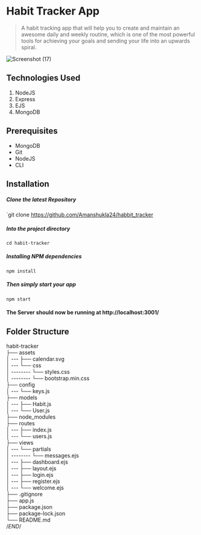 # Habit Tracker App
> A habit tracking app that will help you to create and maintain an awesome daily and weekly routine, which is one of the most powerful tools for achieving your goals and sending your life into an upwards spiral.

![Screenshot (17)](https://user-images.githubusercontent.com/102711735/234787182-4fa0ca0b-eea8-442e-b09c-8f1e76037540.png)


## Technologies Used
1.  NodeJS
2.  Express
3.  EJS
4.  MongoDB
## Prerequisites
- MongoDB
- Git
- NodeJS
- CLI

## Installation

##### Clone the latest Repository

`git clone https://github.com/Amanshukla24/habbit_tracker
##### Into the project directory

`cd habit-tracker`

##### Installing NPM dependencies

`npm install`

##### Then simply start your app

`npm start`

#### The Server should now be running at http://localhost:3001/

## Folder Structure

habit-tracker <br>
├── assets <br>
│ --- ├── calendar.svg <br>
│ --- └── css <br>
│ -------- └── styles.css <br>
│ -------- └── bootstrap.min.css <br>
├── config <br>
│ --- └── keys.js <br>
├── models <br>
│ --- ├── Habit.js <br>
│ --- └── User.js <br>
├── node_modules <br>
├── routes <br>
│ --- ├── index.js <br>
│ --- └── users.js <br>
├── views <br>
│ --- └── partials <br>
│ -------- └── messages.ejs <br>
│ --- ├── dashboard.ejs <br>
│ --- ├── layout.ejs <br>
│ --- ├── login.ejs <br>
│ --- ├── register.ejs <br>
│ --- └── welcome.ejs <br>
├── .gitignore <br>
├── app.js <br>
├── package.json <br>
├── package-lock.json <br>
└── README.md <br>
/*END*/
